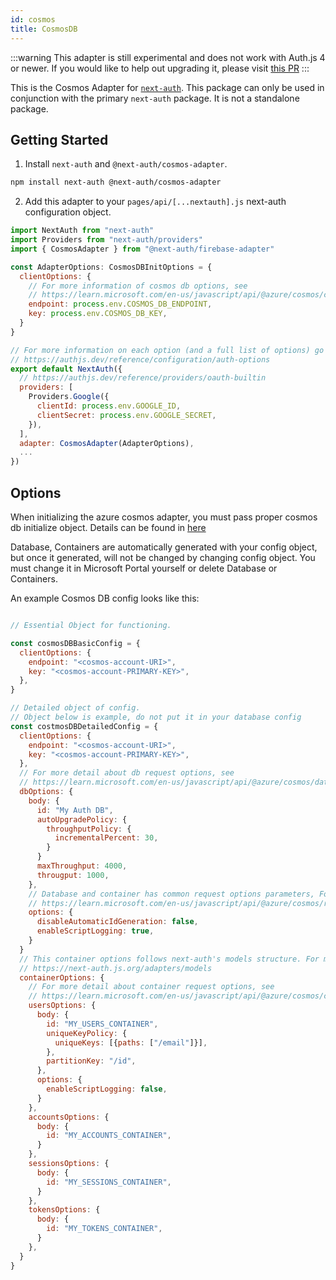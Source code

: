 ```yaml
---
id: cosmos
title: CosmosDB
---
```


:::warning
This adapter is still experimental and does not work with Auth.js 4 or newer. If you would like to help out upgrading it, please visit [this PR](https://github.com/nextauthjs/next-auth/pull/3873)
:::

This is the Cosmos Adapter for [`next-auth`](https://authjs.dev). This package can only be used in conjunction with the primary `next-auth` package. It is not a standalone package.

## Getting Started

1. Install `next-auth` and `@next-auth/cosmos-adapter`.

```sh
npm install next-auth @next-auth/cosmos-adapter
```

2. Add this adapter to your `pages/api/[...nextauth].js` next-auth configuration object.

```js
import NextAuth from "next-auth"
import Providers from "next-auth/providers"
import { CosmosAdapter } from "@next-auth/firebase-adapter"

const AdapterOptions: CosmosDBInitOptions = {
  clientOptions: {
    // For more information of cosmos db options, see
    // https://learn.microsoft.com/en-us/javascript/api/@azure/cosmos/cosmosclientoptions?view=azure-node-latest
    endpoint: process.env.COSMOS_DB_ENDPOINT,
    key: process.env.COSMOS_DB_KEY,
  }
}

// For more information on each option (and a full list of options) go to
// https://authjs.dev/reference/configuration/auth-options
export default NextAuth({
  // https://authjs.dev/reference/providers/oauth-builtin
  providers: [
    Providers.Google({
      clientId: process.env.GOOGLE_ID,
      clientSecret: process.env.GOOGLE_SECRET,
    }),
  ],
  adapter: CosmosAdapter(AdapterOptions),
  ...
})
```

## Options

When initializing the azure cosmos adapter, you must pass proper cosmos db initialize object. Details can be found in [here](https://learn.microsoft.com/en-us/azure/cosmos-db/nosql/quickstart-nodejs?tabs=azure-portal%2Clinux#create-a-code-file)

Database, Containers are automatically generated with your config object, but once it generated, will not be changed by changing config object. You must change it in Microsoft Portal yourself or delete Database or Containers.

An example Cosmos DB config looks like this:

```js

// Essential Object for functioning.

const cosmosDBBasicConfig = {
  clientOptions: {
    endpoint: "<cosmos-account-URI>",
    key: "<cosmos-account-PRIMARY-KEY>",
  },
}

// Detailed object of config.
// Object below is example, do not put it in your database config
const costmosDBDetailedConfig = {
  clientOptions: {
    endpoint: "<cosmos-account-URI>",
    key: "<cosmos-account-PRIMARY-KEY>",
  },
  // For more detail about db request options, see
  // https://learn.microsoft.com/en-us/javascript/api/@azure/cosmos/databaserequest?view=azure-node-latest
  dbOptions: {
    body: {
      id: "My Auth DB",
      autoUpgradePolicy: {
        throughputPolicy: {
          incrementalPercent: 30,
        }
      }
      maxThroughput: 4000,
      througput: 1000,
    },
    // Database and container has common request options parameters, For more details, see
    // https://learn.microsoft.com/en-us/javascript/api/@azure/cosmos/requestoptions?source=recommendations&view=azure-node-latest
    options: {
      disableAutomaticIdGeneration: false,
      enableScriptLogging: true,
    }
  }
  // This container options follows next-auth's models structure. For more details about models, see
  // https://next-auth.js.org/adapters/models
  containerOptions: {
    // For more detail about container request options, see
    // https://learn.microsoft.com/en-us/javascript/api/@azure/cosmos/containerrequest?view=azure-node-latest
    usersOptions: {
      body: {
        id: "MY_USERS_CONTAINER",
        uniqueKeyPolicy: {
          uniqueKeys: [{paths: ["/email"]}],
        },
        partitionKey: "/id",
      },
      options: {
        enableScriptLogging: false,
      }
    },
    accountsOptions: {
      body: {
        id: "MY_ACCOUNTS_CONTAINER",
      }
    },
    sessionsOptions: {
      body: {
        id: "MY_SESSIONS_CONTAINER",
      }
    },
    tokensOptions: {
      body: {
        id: "MY_TOKENS_CONTAINER",
      }
    },
  }
}
```
